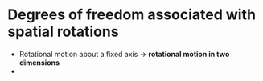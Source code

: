 # Degrees of freedom associated with spatial rotations

- Rotational motion about a fixed axis -> **rotational motion in two dimensions**
- 